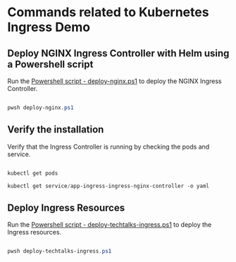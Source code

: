 # Commands related to Kubernetes Ingress Demo

## Deploy NGINX Ingress Controller with Helm using a Powershell script

Run the [Powershell script - deploy-nginx.ps1](../Powershell/deploy-nginx.ps1) to deploy the NGINX Ingress Controller.

``` powershell

pwsh deploy-nginx.ps1

```

## Verify the installation
Verify that the Ingress Controller is running by checking the pods and service.

``` powershell

kubectl get pods

kubectl get service/app-ingress-ingress-nginx-controller -o yaml

```


## Deploy Ingress Resources

Run the [Powershell script - deploy-techtalks-ingress.ps1](../Powershell/deploy-techtalks-ingress.ps1) to deploy the Ingress resources.

``` powershell

pwsh deploy-techtalks-ingress.ps1

```

